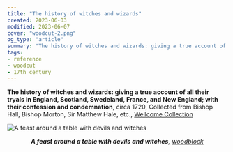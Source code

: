 ```yaml
---
title: "The history of witches and wizards"
created: 2023-06-03
modified: 2023-06-07
cover: "woodcut-2.png"
og_type: "article"
summary: "The history of witches and wizards: giving a true account of all their tryals in England, Scotland, Swedeland, France, and New England; with their confession and condemnation."
tags:
- reference
- woodcut
- 17th century
---
```


**The history of witches and wizards: giving a true account of all their tryals in England, Scotland, Swedeland, France, and New England; with their confession and condemnation**, circa 1720, Collected from Bishop Hall, Bishop Morton, Sir Matthew Hale, etc., [Wellcome Collection](https://wellcomecollection.org/works/abkab8tq/images?id=a3nuy2zq)

![A feast around a table with devils and witches](notes/woodblock/images/woodcut-2.png)
*<center>**A feast around a table with devils and witches**, [woodblock](notes/woodblock)</center>*